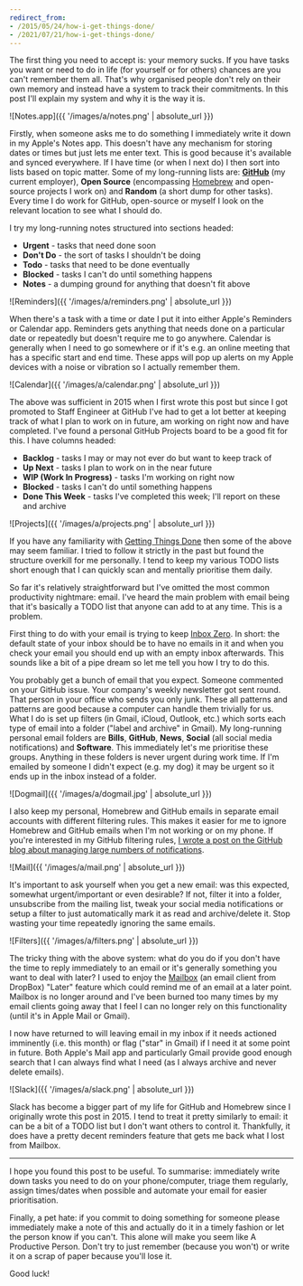 ```yaml
---
redirect_from:
- /2015/05/24/how-i-get-things-done/
- /2021/07/21/how-i-get-things-done/
---
```


The first thing you need to accept is: your memory sucks. If you have tasks you want or need to do in life (for yourself or for others) chances are you can't remember them all. That's why organised people don't rely on their own memory and instead have a system to track their commitments. In this post I'll explain my system and why it is the way it is.

![Notes.app]({{ '/images/a/notes.png' | absolute_url }})

Firstly, when someone asks me to do something I immediately write it down in my Apple's Notes app. This doesn't have any mechanism for storing dates or times but just lets me enter text. This is good because it's available and synced everywhere. If I have time (or when I next do) I then sort into lists based on topic matter. Some of my long-running lists are: [**GitHub**](https://github.com/) (my current employer), **Open Source** (encompassing [Homebrew](http://brew.sh) and open-source projects I work on) and **Random** (a short dump for other tasks). Every time I do work for GitHub, open-source or myself I look on the relevant location to see what I should do.

I try my long-running notes structured into sections headed:

- **Urgent** - tasks that need done soon
- **Don't Do** - the sort of tasks I shouldn't be doing
- **Todo** - tasks that need to be done eventually
- **Blocked** - tasks I can't do until something happens
- **Notes** - a dumping ground for anything that doesn't fit above

![Reminders]({{ '/images/a/reminders.png' | absolute_url }})

When there's a task with a time or date I put it into either Apple's Reminders or Calendar app. Reminders gets anything that needs done on a particular date or repeatedly but doesn't require me to go anywhere. Calendar is generally when I need to go somewhere or if it's e.g. an online meeting that has a specific start and end time. These apps will pop up alerts on my Apple devices with a noise or vibration so I actually remember them.

![Calendar]({{ '/images/a/calendar.png' | absolute_url }})

The above was sufficient in 2015 when I first wrote this post but since I got promoted to Staff Engineer at GitHub I've had to get a lot better at keeping track of what I plan to work on in future, am working on right now and have completed. I've found a personal GitHub Projects board to be a good fit for this. I have columns headed:

- **Backlog** - tasks I may or may not ever do but want to keep track of
- **Up Next** - tasks I plan to work on in the near future
- **WIP (Work In Progress)** - tasks I'm working on right now
- **Blocked** - tasks I can't do until something happens
- **Done This Week** - tasks I've completed this week; I'll report on these and archive

![Projects]({{ '/images/a/projects.png' | absolute_url }})

If you have any familiarity with [Getting Things Done](https://en.wikipedia.org/wiki/Getting_Things_Done) then some of the above may seem familiar. I tried to follow it strictly in the past but found the structure overkill for me personally. I tend to keep my various TODO lists short enough that I can quickly scan and mentally prioritise them daily.

So far it's relatively straightforward but I've omitted the most common productivity nightmare: email. I've heard the main problem with email being that it's basically a TODO list that anyone can add to at any time. This is a problem.

First thing to do with your email is trying to keep [Inbox Zero](https://web.archive.org/web/20250209020940/https://www.43folders.com/43-folders-series-inbox-zero). In short: the default state of your inbox should be to have no emails in it and when you check your email you should end up with an empty inbox afterwards. This sounds like a bit of a pipe dream so let me tell you how I try to do this.

You probably get a bunch of email that you expect. Someone commented on your GitHub issue. Your company's weekly newsletter got sent round. That person in your office who sends you only junk. These all patterns and patterns are good because a computer can handle them trivially for us. What I do is set up filters (in Gmail, iCloud, Outlook, etc.) which sorts each type of email into a folder ("label and archive" in Gmail). My long-running personal email folders are **Bills**, **GitHub**, **News**, **Social** (all social media notifications) and **Software**. This immediately let's me prioritise these groups. Anything in these folders is never urgent during work time. If I'm emailed by someone I didn't expect (e.g. my dog) it may be urgent so it ends up in the inbox instead of a folder.

![Dogmail]({{ '/images/a/dogmail.jpg' | absolute_url }})

I also keep my personal, Homebrew and GitHub emails in separate email accounts with different filtering rules. This makes it easier for me to ignore Homebrew and GitHub emails when I'm not working or on my phone. If you're interested in my GitHub filtering rules, [I wrote a post on the GitHub blog about managing large numbers of notifications](https://github.blog/2017-07-18-managing-large-numbers-of-github-notifications/).

![Mail]({{ '/images/a/mail.png' | absolute_url }})

It's important to ask yourself when you get a new email: was this expected, somewhat urgent/important or even desirable? If not, filter it into a folder, unsubscribe from the mailing list, tweak your social media notifications or setup a filter to just automatically mark it as read and archive/delete it. Stop wasting your time repeatedly ignoring the same emails.

![Filters]({{ '/images/a/filters.png' | absolute_url }})

The tricky thing with the above system: what do you do if you don't have the time to reply immediately to an email or it's generally something you want to deal with later? I used to enjoy the [Mailbox](https://en.wikipedia.org/wiki/Mailbox_(application)) (an email client from DropBox) "Later" feature which could remind me of an email at a later point. Mailbox is no longer around and I've been burned too many times by my email clients going away that I feel I can no longer rely on this functionality (until it's in Apple Mail or Gmail).

I now have returned to will leaving email in my inbox if it needs actioned imminently (i.e. this month) or flag ("star" in Gmail) if I need it at some point in future. Both Apple's Mail app and particularly Gmail provide good enough search that I can always find what I need (as I always archive and never delete emails).

![Slack]({{ '/images/a/slack.png' | absolute_url }})

Slack has become a bigger part of my life for GitHub and Homebrew since I originally wrote this post in 2015. I tend to treat it pretty similarly to email: it can be a bit of a TODO list but I don't want others to control it. Thankfully, it does have a pretty decent reminders feature that gets me back what I lost from Mailbox.

---

I hope you found this post to be useful. To summarise: immediately write down tasks you need to do on your phone/computer, triage them regularly, assign times/dates when possible and automate your email for easier prioritisation.

Finally, a pet hate: if you commit to doing something for someone please immediately make a note of this and actually do it in a timely fashion or let the person know if you can't. This alone will make you seem like A Productive Person. Don't try to just remember (because you won't) or write it on a scrap of paper because you'll lose it.

Good luck!
